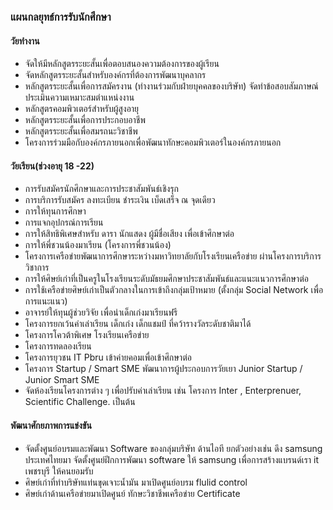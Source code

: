 ### แผนกลยุทธ์การรับนักศึกษา
#### วัยทำงาน
* จัดให้มีหลักสูตรระยะสั้นเพื่อตอบสนองความต้องการของผู้เรียน
* จัดหลักสูตรระยะสั้นสำหรับองค์กรที่ต้องการพัฒนาบุคลากร
* หลักสูตรระยะสั้นเพื่อการสมัครงาน (ทำงานร่วมกับฝ่ายบุคคลของบริษัท) จัดทำข้อสอบสัมภาษณ์ ประเมินความเหมาะสมตำแหน่งงาน
* หลักสูตรคอมพิวเตอร์สำหรับผู้สูงอายุ
* หลักสูตรระยะสั้นเพื่อการประกอบอาชีพ
* หลักสูตรระยะสั้นเพื่อสมรถนะวิชาชีพ
* โครงการร่วมมือกับองค์กรภายนอกเพื่อพัฒนาทักษะคอมพิวเตอร์ในองค์กรภายนอก


#### วัยเรียน(ช่วงอายุ 18 -22)
* การรับสมัครนักศึกษาและการประชาสัมพันธ์เชิงรุก
* การบริการรับสมัคร ลงทะเบียน ชำระเงิน เบ็ดเสร็จ ณ จุดเดียว
* การให้ทุนการศึกษา
* การแจกอุปกรณ์การเรียน
* การให้สิทธิพิเศษสำหรับ ดารา นักแสดง ผู้มีชื่อเสียง เพื่อเข้าศึกษาต่อ
* การให้พี่ชวนน้องมาเรียน (โครงการพี่ชวนน้อง)
* โครงการเครือข่ายพัฒนาการศึกษาระหว่างมหาวิทยาลัยกับโรงเรียนเครือข่าย ผ่านโครงการบริการวิชาการ
* การให้ศิษย์เก่าที่เป็นครูในโรงเรียนระดับมัธยมศึกษาประชาสัมพันธ์และแนะแนวการศึกษาต่อ
* การใช้เครือข่ายศิษย์เก่าเป็นตัวกลางในการเข้าถึงกลุ่มเป้าหมาย (ตั้งกลุ่ม Social Network เพื่อการแนะแนว)
* อาจารย์ให้ทุนผู้ช่วยวิจัย เพื่อนำเด็กเก่งมาเรียนฟรี
* โครงการยกเว้นค่าเล่าเรียน เด็กเก่ง เด็กแชมป์ ที่คว้ารางวัลระดับชาติมาได้
* โครงการโควต้าพิเศษ โรงเรียนเครือข่าย
* โครงการทดลองเรียน
* โครงการยุวชน IT Pbru เข้าค่ายคอมเพื่อเข้าศึกษาต่อ
* โครงการ Startup / Smart SME พัฒนาการผู้ประกอบการวัยเยา Junior Startup / Junior Smart SME
* จัดห้องเรียนโครงการต่าง ๆ เพื่อปรับค่าเล่าเรียน เช่น โครงการ Inter , Enterprenuer, Scientific Challenge. เป็นต้น

#### พัฒนาศักยภาพการแข่งขัน
* จัดตั้งศูนย์อบรมและพัฒนา Software ของกลุ่มบริษัท ด้านไอที ยกตัวอย่างเช่น ดึง samsung ประเทศไทยมา จัดตั้งศูนย์ฝึกการพัฒนา software ให้ samsung เพื่อการสร้างแบรนด์เรา it เพชรบุรี ให้คนยอมรับ
* ศิษย์เก่าที่ทำบริษัทแท่นขุดเจาะน้ำมัน  มาเปิดศูนย์อบรม flulid control
* ศิษย์เก่าด้านเครือข่ายมาเปิดศูนย์ ทักษะวิชาชีพเครือข่าย Certificate
